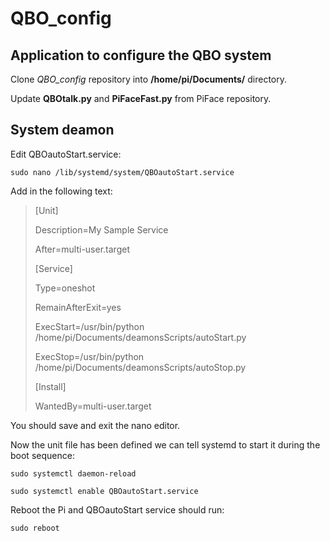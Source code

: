 # QBO_config

## Application  to configure the QBO system

Clone *QBO_config* repository into **/home/pi/Documents/** directory.

Update **QBOtalk.py** and **PiFaceFast.py** from PiFace repository.

## System deamon
Edit QBOautoStart.service:

`sudo nano /lib/systemd/system/QBOautoStart.service`

Add in the following text:

>[Unit]
>
>Description=My Sample Service
>
>After=multi-user.target
>
>
>[Service]
>
>Type=oneshot
>
>RemainAfterExit=yes
>
>ExecStart=/usr/bin/python /home/pi/Documents/deamonsScripts/autoStart.py
>
>ExecStop=/usr/bin/python /home/pi/Documents/deamonsScripts/autoStop.py
>
>
>[Install]
>
>WantedBy=multi-user.target

You should save and exit the nano editor.

Now the unit file has been defined we can tell systemd to start it during the boot sequence:

`sudo systemctl daemon-reload`

`sudo systemctl enable QBOautoStart.service`

Reboot the Pi and QBOautoStart service should run:

`sudo reboot`
